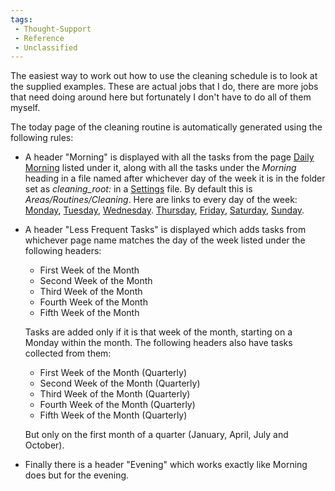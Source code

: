 ```yaml
---
tags:
 - Thought-Support
 - Reference
 - Unclassified
---
```


The easiest way to work out how to use the cleaning schedule is to look at the supplied examples. These are actual jobs that I do, there are more jobs that need doing around here but fortunately I don't have to do all of them myself.

The today page of the cleaning routine is automatically generated using the following rules:

- A header "Morning" is displayed with all the tasks from the page [Daily Morning](Areas/Routines/Cleaning/Daily%20Morning) listed under it, along with all the tasks under the *Morning* heading in a file named after whichever day of the week it is in the folder set as *cleaning_root:* in a [Settings](Resources/Thought%20Support%20Help/Settings) file. By default this is *Areas/Routines/Cleaning*. Here are links to every day of the week: [Monday](Areas/Routines/Cleaning/Monday), [Tuesday](Areas/Routines/Cleaning/Tuesday), [Wednesday](Areas/Routines/Cleaning/Wednesday). [Thursday](Areas/Routines/Cleaning/Thursday), [Friday](Areas/Routines/Cleaning/Friday), [Saturday](Areas/Routines/Cleaning/Saturday), [Sunday](Areas/Routines/Cleaning/Sunday).
- A header "Less Frequent Tasks" is displayed which adds tasks from whichever page name matches the day of the week listed under the following headers:

	- First Week of the Month
	- Second Week of the Month
	- Third Week of the Month
	- Fourth Week of the Month
	- Fifth Week of the Month

	Tasks are added only if it is that week of the month, starting on a Monday within the month. The following headers also have tasks collected from them:

	- First Week of the Month (Quarterly)
	- Second Week of the Month (Quarterly)
	- Third Week of the Month (Quarterly)
	- Fourth Week of the Month (Quarterly)
	- Fifth Week of the Month (Quarterly)

	But only on the first month of a quarter (January, April, July and October).
- Finally there is a header "Evening" which works exactly like Morning does but for the evening.
